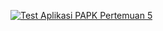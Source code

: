 [![Test Aplikasi PAPK Pertemuan 5](https://res.cloudinary.com/marcomontalbano/image/upload/v1637573379/video_to_markdown/images/youtube--0Ls8AqYdwSo-c05b58ac6eb4c4700831b2b3070cd403.jpg)](https://youtu.be/0Ls8AqYdwSo "Test Aplikasi PAPK Pertemuan 5")
